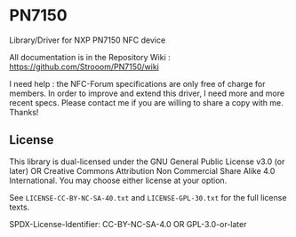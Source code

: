 # PN7150
Library/Driver for NXP PN7150 NFC device

All documentation is in the Repository Wiki : https://github.com/Strooom/PN7150/wiki

I need help : the NFC-Forum specifications are only free of charge for members. In order to improve and extend this driver, I need more and more recent specs. Please contact me if you are willing to share a copy with me. Thanks!


## License

This library is dual-licensed under the GNU General Public License v3.0 (or later)
OR Creative Commons Attribution Non Commercial Share Alike 4.0 International.
You may choose either license at your option.

See `LICENSE-CC-BY-NC-SA-40.txt` and `LICENSE-GPL-30.txt` for the full license texts.

SPDX-License-Identifier: CC-BY-NC-SA-4.0 OR GPL-3.0-or-later
